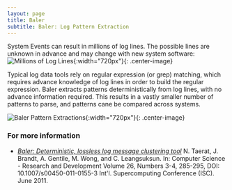 ```yaml
---
layout: page
title: Baler
subtitle: Baler: Log Pattern Extraction
---
```

System Events can result in millions of log lines. The possible lines are unknown in advance and may change with new system software:
![Millions of Log Lines](./resources/figs/Baler_Lines.png){:width="720px"}{: .center-image}

Typical log data tools rely on regular expression (or grep) matching, which requires advance knowledge of log lines in order to build the regular expression. Baler extracts patterns deterministically from log lines, with no advance information required. This results in a vastly smaller number of patterns to parse, and patterns cane be compared across systems.

![Baler Pattern Extractions](./resources/figs/Baler_Patterns.png){:width="720px"}{: .center-image}

### For more information ###
* *[Baler: Deterministic, lossless log message clustering tool](https://ovis.ca.sandia.gov/index.php/Publications_and_presentations)* N. Taerat, J. Brandt, A. Gentile, M. Wong, and C. Leangsuksun. In: Computer Science - Research and Development Volume 26, Numbers 3-4, 285-295, DOI: 10.1007/s00450-011-0155-3 Int'l. Supercomputing Conference (ISC). June 2011.

